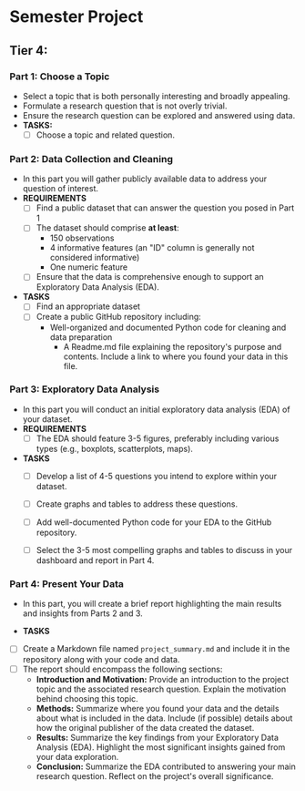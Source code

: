 # Semester Project
## Tier 4:
### Part 1: Choose a Topic
* Select a topic that is both personally interesting and broadly appealing.
* Formulate a research question that is not overly trivial.
* Ensure the research question can be explored and answered using data.
* **TASKS:**
    - [ ] Choose a topic and related question.

### Part 2: Data Collection and Cleaning
* In this part you will gather publicly available data to address your question of interest.
* **REQUIREMENTS** 
    - [ ] Find a public dataset that can answer the question you posed in Part 1 
    - [ ] The dataset should comprise **at least**:
        * 150 observations 
        * 4 informative features (an "ID" column is generally not considered informative)
        * One numeric feature
    - [ ] Ensure that the data is comprehensive enough to support an Exploratory Data Analysis (EDA).
* **TASKS**
    - [ ] Find an appropriate dataset
    - [ ] Create a public GitHub repository including:
        * Well-organized and documented Python code for cleaning and data preparation
          * A Readme.md file explaining the repository's purpose and contents.  Include a link to where you found your data in this file.

### Part 3: Exploratory Data Analysis
* In this part you will conduct an initial exploratory data analysis (EDA) of your dataset.
* **REQUIREMENTS**
    - [ ] The EDA should feature 3-5 figures, preferably including various types (e.g., boxplots, scatterplots, maps).
* **TASKS**
    - [ ] Develop a list of 4-5 questions you intend to explore within your dataset.
    - [ ] Create graphs and tables to address these questions.
    - [ ] Add well-documented Python code for your EDA to the GitHub repository.
    - [ ] Select the 3-5 most compelling graphs and tables to discuss in your dashboard and report in Part 4.

 
### Part 4: Present Your Data
* In this part, you will create a brief report highlighting the main results and insights from Parts 2 and 3.  

* **TASKS**
- [ ] Create a Markdown file named `project_summary.md` and include it in the repository along with your code and data.
- [ ] The report should encompass the following sections:
    * **Introduction and Motivation:** Provide an introduction to the project topic and the associated research question. Explain the motivation behind choosing this topic.
    * **Methods:** Summarize where you found your data and the details about what is included in the data.  Include (if possible) details about how the original publisher of the data created the dataset. 
    * **Results:** Summarize the key findings from your Exploratory Data Analysis (EDA). Highlight the most significant insights gained from your data exploration.
    * **Conclusion:** Summarize the EDA contributed to answering your main research question. Reflect on the project's overall significance.


 

